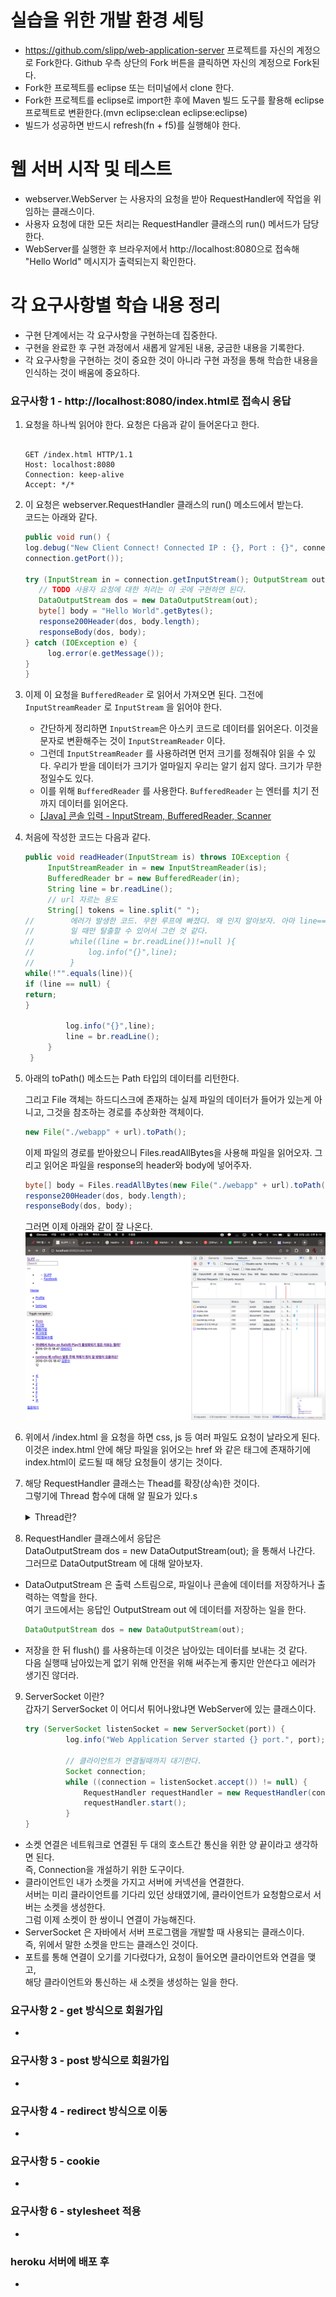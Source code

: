 # 실습을 위한 개발 환경 세팅
* https://github.com/slipp/web-application-server 프로젝트를 자신의 계정으로 Fork한다. Github 우측 상단의 Fork 버튼을 클릭하면 자신의 계정으로 Fork된다.
* Fork한 프로젝트를 eclipse 또는 터미널에서 clone 한다.
* Fork한 프로젝트를 eclipse로 import한 후에 Maven 빌드 도구를 활용해 eclipse 프로젝트로 변환한다.(mvn eclipse:clean eclipse:eclipse)
* 빌드가 성공하면 반드시 refresh(fn + f5)를 실행해야 한다.

# 웹 서버 시작 및 테스트
* webserver.WebServer 는 사용자의 요청을 받아 RequestHandler에 작업을 위임하는 클래스이다.
* 사용자 요청에 대한 모든 처리는 RequestHandler 클래스의 run() 메서드가 담당한다.
* WebServer를 실행한 후 브라우저에서 http://localhost:8080으로 접속해 "Hello World" 메시지가 출력되는지 확인한다.

# 각 요구사항별 학습 내용 정리
* 구현 단계에서는 각 요구사항을 구현하는데 집중한다. 
* 구현을 완료한 후 구현 과정에서 새롭게 알게된 내용, 궁금한 내용을 기록한다.
* 각 요구사항을 구현하는 것이 중요한 것이 아니라 구현 과정을 통해 학습한 내용을 인식하는 것이 배움에 중요하다. 

### 요구사항 1 - http://localhost:8080/index.html로 접속시 응답
1. 요청을 하나씩 읽어야 한다. 요청은 다음과 같이 들어온다고 한다.
   
    ```http request
   
    GET /index.html HTTP/1.1
    Host: localhost:8080
    Connection: keep-alive
    Accept: */*
    ```
2. 이 요청은 webserver.RequestHandler 클래스의 run() 메소드에서 받는다.  
코드는 아래와 같다.
   ```java
   public void run() {
   log.debug("New Client Connect! Connected IP : {}, Port : {}", connection.getInetAddress(),
   connection.getPort());
   
   try (InputStream in = connection.getInputStream(); OutputStream out = connection.getOutputStream()) {
      // TODO 사용자 요청에 대한 처리는 이 곳에 구현하면 된다.
      DataOutputStream dos = new DataOutputStream(out);
      byte[] body = "Hello World".getBytes();
      response200Header(dos, body.length);
      responseBody(dos, body);
   } catch (IOException e) {
        log.error(e.getMessage());
   }
   }
   ```
   
3. 이제 이 요청을 `BufferedReader` 로 읽어서 가져오면 된다. 그전에 `InputStreamReader` 로 `InputStream` 을 읽어야 한다.  
   * 간단하게 정리하면 `InputStream`은 아스키 코드로 데이터를 읽어온다. 이것을 문자로 변환해주는 것이  `InputStreamReader` 이다.  
   * 그런데 `InputStreamReader` 를 사용하려면 먼저 크기를 정해줘야 읽을 수 있다. 우리가 받을 데이터가 크기가 얼마일지 우리는 알기 쉽지 않다. 크기가 무한정일수도 있다.   
   * 이를 위해 `BufferedReader` 를 사용한다. `BufferedReader` 는 엔터를 치기 전까지 데이터를 읽어온다.  
   * [[Java] 콘솔 입력 - InputStream, BufferedReader, Scanner](https://makemethink.tistory.com/170)
   
4. 처음에 작성한 코드는 다음과 같다.
   ```java
   public void readHeader(InputStream is) throws IOException {
        InputStreamReader in = new InputStreamReader(is);
        BufferedReader br = new BufferedReader(in);
        String line = br.readLine();
        // url 자르는 용도
        String[] tokens = line.split(" ");
   //        에러가 발생한 코드. 무한 루프에 빠졌다. 왜 인지 알아보자. 아마 line=="" 상태인데 line == null
   //        일 때만 탈출할 수 있어서 그런 것 같다.
   //        while((line = br.readLine())!=null ){
   //            log.info("{}",line);
   //        }
   while(!"".equals(line)){
   if (line == null) {
   return;
   }

            log.info("{}",line);
            line = br.readLine();
        }
    }
   ```
5. 아래의 toPath() 메소드는 Path 타입의 데이터를 리턴한다.

   그리고 File 객체는 하드디스크에 존재하는 실제 파일의 데이터가 들어가 있는게 아니고, 
   그것을 참조하는 경로를 추상화한 객체이다.

   ```java
   new File("./webapp" + url).toPath();
   ```
   이제 파일의 경로를 받아왔으니 Files.readAllBytes을 사용해 파일을 읽어오자.
   그리고 읽어온 파일을 response의 header와 body에 넣어주자.
   ```java
   byte[] body = Files.readAllBytes(new File("./webapp" + url).toPath());
   response200Header(dos, body.length);
   responseBody(dos, body);
   ```
   그러면 이제 아래와 같이 잘 나온다.
  ![img.png](content/img.png)
6. 위에서 /index.html 을 요청을 하면 css, js 등 여러 파일도 요청이 날라오게 된다.  
   이것은 index.html 안에 해당 파일을 읽어오는 href 와 같은 태그에 존재하기에  
   index.html이 로드될 때 해당 요청들이 생기는 것이다.
   
7. 해당 RequestHandler 클래스는 Thead를 확장(상속)한 것이다.  
   그렇기에 Thread 함수에 대해 알 필요가 있다.s
   <details>
     <summary>Thread란?</summary>
     <div markdown="1">
      
     * 하나의 프로세스 내부에서 독립적으로 실행되는 하나의 작업단위
     * JVM에 의해 하나의 프로세스가 발생하고 main() 안의 실행들이 하나의 쓰레이다.
     * main() 이외의 또 다른 쓰레드를 만들려면 Thread 함수를 상속하거나 Runnable 인터페이스를 구현해야한다.
     * start() 메소드를 호출하면 run() 메소드에 설정된 스레드가  Runnable 상태로 진입한다.
   
     </div>
   </details>
8. RequestHandler 클래스에서 응답은  
   DataOutputStream dos = new DataOutputStream(out); 을 통해서 나간다.  
   그러므로 DataOutputStream 에 대해 알아보자.
* DataOutputStream 은 출력 스트림으로, 파일이나 콘솔에 데이터를 저장하거나 출력하는 역할을 한다.  
   여기 코드에서는 응답인 OutputStream out 에 데이터를 저장하는 일을 한다.  
   ```java
   DataOutputStream dos = new DataOutputStream(out);
   ```
* 저장을 한 뒤 flush() 를 사용하는데 이것은 남아있는 데이터를 보내는 것 같다.  
   다음 실행때 남아있는게 없기 위해 안전을 위해 써주는게 좋지만 안쓴다고 에러가 생기진 않더라.
9. ServerSocket 이란?  
   갑자기 ServerSocket 이 어디서 튀어나왔냐면 WebServer에 있는 클래스이다.  
   ```java
   try (ServerSocket listenSocket = new ServerSocket(port)) {
            log.info("Web Application Server started {} port.", port);

            // 클라이언트가 연결될때까지 대기한다.
            Socket connection;
            while ((connection = listenSocket.accept()) != null) {
                RequestHandler requestHandler = new RequestHandler(connection);
                requestHandler.start();
            }
   }
   ```
* 소켓 연결은 네트워크로 연결된 두 대의 호스트간 통신을 위한 양 끝이라고 생각하면 된다.  
   즉, Connection을 개설하기 위한 도구이다.
* 클라이언트인 내가 소켓을 가지고 서버에 커넥션을 연결한다.  
   서버는 미리 클라이언트를 기다리 있던 상태였기에, 클라이언트가 요청함으로서 서버는 소켓을 생성한다.  
   그럼 이제 소켓이 한 쌍이니 연결이 가능해진다.
* ServerSocket 은 자바에서 서버 프로그램을 개발할 때 사용되는 클래스이다.  
   즉, 위에서 말한 소켓을 만드는 클래스인 것이다.  
* 포트를 통해 연결이 오기를 기다렸다가, 요청이 들어오면 클라이언트와 연결을 맺고,  
   해당 클라이언트와 통신하는 새 소켓을 생성하는 일을 한다.
   
         

### 요구사항 2 - get 방식으로 회원가입
* 

### 요구사항 3 - post 방식으로 회원가입
* 

### 요구사항 4 - redirect 방식으로 이동
* 

### 요구사항 5 - cookie
* 

### 요구사항 6 - stylesheet 적용
* 

### heroku 서버에 배포 후
* 